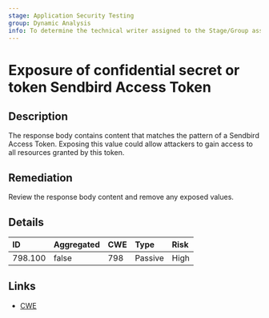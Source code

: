 ```yaml
---
stage: Application Security Testing
group: Dynamic Analysis
info: To determine the technical writer assigned to the Stage/Group associated with this page, see https://handbook.gitlab.com/handbook/product/ux/technical-writing/#assignments
---
```


# Exposure of confidential secret or token Sendbird Access Token

## Description

The response body contains content that matches the pattern of a Sendbird Access Token.
Exposing this value could allow attackers to gain access to all resources granted by this token.

## Remediation

Review the response body content and remove any exposed values.

## Details

| ID | Aggregated | CWE | Type | Risk |
|:---|:--------|:--------|:--------|:--------|
| 798.100 | false | 798 | Passive | High |

## Links

- [CWE](https://cwe.mitre.org/data/definitions/798.html)
